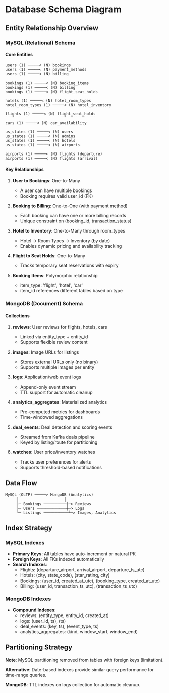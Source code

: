 # Database Schema Diagram

## Entity Relationship Overview

### MySQL (Relational) Schema

#### Core Entities

```
users (1) ─────< (N) bookings
users (1) ─────< (N) payment_methods
users (1) ─────< (N) billing

bookings (1) ─────< (N) booking_items
bookings (1) ─────< (N) billing
bookings (1) ─────< (N) flight_seat_holds

hotels (1) ─────< (N) hotel_room_types
hotel_room_types (1) ─────< (N) hotel_inventory

flights (1) ─────< (N) flight_seat_holds

cars (1) ─────< (N) car_availability

us_states (1) ─────< (N) users
us_states (1) ─────< (N) admins
us_states (1) ─────< (N) hotels
us_states (1) ─────< (N) airports

airports (1) ─────< (N) flights (departure)
airports (1) ─────< (N) flights (arrival)
```

#### Key Relationships

1. **User to Bookings**: One-to-Many
   - A user can have multiple bookings
   - Booking requires valid user_id (FK)

2. **Booking to Billing**: One-to-One (with payment method)
   - Each booking can have one or more billing records
   - Unique constraint on (booking_id, transaction_status)

3. **Hotel to Inventory**: One-to-Many through room_types
   - Hotel → Room Types → Inventory (by date)
   - Enables dynamic pricing and availability tracking

4. **Flight to Seat Holds**: One-to-Many
   - Tracks temporary seat reservations with expiry

5. **Booking Items**: Polymorphic relationship
   - item_type: 'flight', 'hotel', 'car'
   - item_id references different tables based on type

### MongoDB (Document) Schema

#### Collections

1. **reviews**: User reviews for flights, hotels, cars
   - Linked via entity_type + entity_id
   - Supports flexible review content

2. **images**: Image URLs for listings
   - Stores external URLs only (no binary)
   - Supports multiple images per entity

3. **logs**: Application/web event logs
   - Append-only event stream
   - TTL support for automatic cleanup

4. **analytics_aggregates**: Materialized analytics
   - Pre-computed metrics for dashboards
   - Time-windowed aggregations

5. **deal_events**: Deal detection and scoring events
   - Streamed from Kafka deals pipeline
   - Keyed by listing/route for partitioning

6. **watches**: User price/inventory watches
   - Tracks user preferences for alerts
   - Supports threshold-based notifications

## Data Flow

```
MySQL (OLTP) ─────> MongoDB (Analytics)
     │                    │
     ├─ Bookings ──────────┼─> Reviews
     ├─ Users ─────────────┼─> Logs
     └─ Listings ───────────┴─> Images, Analytics
```

## Index Strategy

### MySQL Indexes
- **Primary Keys**: All tables have auto-increment or natural PK
- **Foreign Keys**: All FKs indexed automatically
- **Search Indexes**: 
  - Flights: (departure_airport, arrival_airport, departure_ts_utc)
  - Hotels: (city, state_code), (star_rating, city)
  - Bookings: (user_id, created_at_utc), (booking_type, created_at_utc)
  - Billing: (user_id, transaction_ts_utc), (transaction_ts_utc)

### MongoDB Indexes
- **Compound Indexes**:
  - reviews: (entity_type, entity_id, created_at)
  - logs: (user_id, ts), (ts)
  - deal_events: (key, ts), (event_type, ts)
  - analytics_aggregates: (kind, window_start, window_end)

## Partitioning Strategy

**Note**: MySQL partitioning removed from tables with foreign keys (limitation).

**Alternative**: Date-based indexes provide similar query performance for time-range queries.

**MongoDB**: TTL indexes on logs collection for automatic cleanup.

